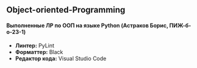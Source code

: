 ## Object-oriented-Programming
#### Выполненные ЛР по ООП на языке Python (Астраков Борис, ПИЖ-б-о-23-1)
- **Линтер:** PyLint
- **Форматтер:** Black
- **Редактор кода:** Visual Studio Code
